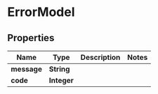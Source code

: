 

# ErrorModel


## Properties

| Name | Type | Description | Notes |
|------------ | ------------- | ------------- | -------------|
|**message** | **String** |  |  |
|**code** | **Integer** |  |  |



